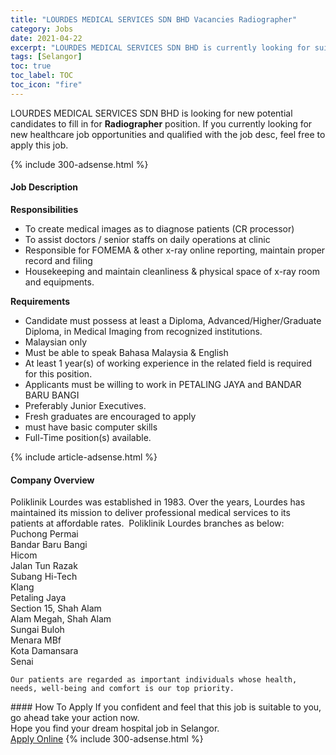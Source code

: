 ```yaml
---
title: "LOURDES MEDICAL SERVICES SDN BHD Vacancies Radiographer" 
category: Jobs 
date: 2021-04-22 
excerpt: "LOURDES MEDICAL SERVICES SDN BHD is currently looking for suitable person to fill in the Radiographer which positioned at Selangor" 
tags: [Selangor] 
toc: true 
toc_label: TOC 
toc_icon: "fire" 
--- 
```


<p>LOURDES MEDICAL SERVICES SDN BHD is looking for new potential candidates to fill in for <b>Radiographer</b> position. If you currently looking for new healthcare job opportunities and qualified with the job desc, feel free to apply this job.
</p>{% include 300-adsense.html %} 
<div><div><h4>Job Description</h4></div><div><div><span><div><div><strong>Responsibilities</strong></div><ul><li>To create medical images as to diagnose patients (CR processor)</li><li>To assist doctors / senior staffs on daily operations at clinic</li><li>Responsible for FOMEMA &amp; other x-ray online reporting, maintain proper record and filing</li><li>Housekeeping and maintain cleanliness &amp; physical space of x-ray room and equipments.</li></ul><div><strong>Requirements</strong></div><ul><li>Candidate must possess at least a Diploma, Advanced/Higher/Graduate Diploma, in Medical Imaging from recognized institutions.</li><li>Malaysian only</li><li>Must be able to speak Bahasa Malaysia &amp; English</li><li>At least 1 year(s) of working experience in the related field is required for this position.</li><li>Applicants must be willing to work in PETALING JAYA and BANDAR BARU BANGI</li><li>Preferably Junior Executives.</li><li>Fresh graduates are encouraged to apply</li><li>must have basic computer skills</li><li>Full-Time position(s) available.</li></ul></div></span></div></div></div> 
{% include article-adsense.html %} 
<div><div><h4>Company Overview</h4></div><div><div><span><div><div>
	Poliklinik Lourdes was established in 1983. Over the years, Lourdes has maintained its mission to deliver professional medical services to its patients at affordable rates. &#160;Poliklinik Lourdes branches as below:</div>
<div>
<div>
		Puchong Permai</div>
<div>
		Bandar Baru Bangi</div>
<div>
		Hicom</div>
<div>
		Jalan Tun Razak</div>
<div>
		Subang Hi-Tech</div>
<div>
		Klang</div>
<div>
		Petaling Jaya</div>
<div>
		Section 15, Shah Alam</div>
<div>
		Alam Megah, Shah Alam</div>
<div>
		Sungai Buloh</div>
<div>
		Menara MBf</div>
<div>
		Kota Damansara</div>
<div>
		Senai</div>
	
	Our patients are regarded as important individuals whose health, needs, well-being and comfort is our top priority.
	
</div></div></span></div></div></div> 
#### How To Apply 
If you confident and feel that this job is suitable to you, go ahead take your action now. <br/> 
Hope you find your dream hospital job in Selangor. <br/> 
<a href="https://www.jobstreet.com.my/en/job/radiographer-4527082?jobId=jobstreet-my-job-4527082" class="btn btn--warning" target="_blank" rel="nofollow noopenner">Apply Online</a> 
{% include 300-adsense.html %} 